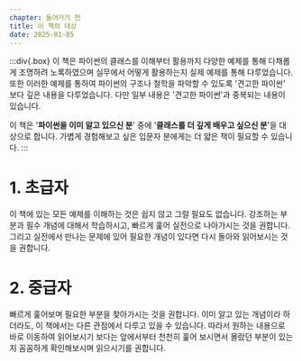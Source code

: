 ```yaml
---
chapter: 들어가기 전
title: 이 책의 대상
date: 2025-01-05
---
```


:::div{.box}
이 책은 파이썬의 클래스를 이해부터 활용까지 다양한 예제를 통해 다채롭게 조명하려 노록하였으며 실무에서 어떻게 활용하는지 실제 예제를 통해 다루었습니다. 또한 이러한 예제를 통하여 파이썬의 구조나 철학을 파악할 수 있도록 '견고한 파이썬' 보다 깊은 내용을 다루었습니다. 다만 일부 내용은 '견고한 파이썬'과 중복되는 내용이 있습니다.

이 책은 '**파이썬을 이미 알고 있으신 분**' 중에 '**클래스를 더 깊게 배우고 싶으신 분**'을 대상으로 합니다. 가볍게 경험해보고 싶은 입문자 분에게는 더 얇은 책이 필요할 수 있습니다.
:::

# 1. 초급자

이 책에 있는 모든 예제를 이해하는 것은 쉽지 않고 그럴 필요도 없습니다. 강조하는 부분과 필수 개념에 대해서 학습하시고, 빠르게 훑어 실전으로 나아가시는 것을 권합니다. 그리고 실전에서 만나는 문제에 있어 필요한 개념이 있다면 다시 돌아와 읽어보시는 것을 권합니다.

# 2. 중급자

빠르게 훑어보며 필요한 부분을 찾아가시는 것을 권합니다. 이미 알고 있는 개념이라 하더라도, 이 책에서는 다른 관점에서 다루고 있을 수 있습니다. 따라서 원하는 내용으로 바로 이동하여 읽어보시기 보다는 앞에서부터 천천히 훑어 보시면서 몰랐던 부분이 있는지 꼼꼼하게 확인해보시며 읽으시기를 권합니다.